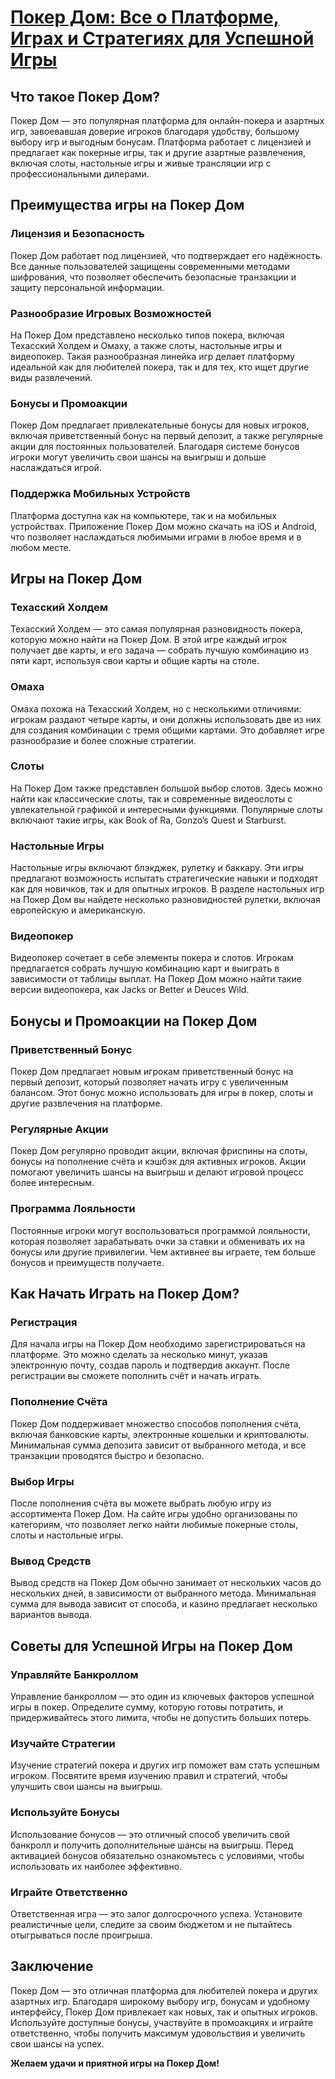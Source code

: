# [Покер Дом: Все о Платформе, Играх и Стратегиях для Успешной Игры](https://brandplay.link/FwVc4f)

## Что такое Покер Дом?

Покер Дом — это популярная платформа для онлайн-покера и азартных игр, завоевавшая доверие игроков благодаря удобству, большому выбору игр и выгодным бонусам. Платформа работает с лицензией и предлагает как покерные игры, так и другие азартные развлечения, включая слоты, настольные игры и живые трансляции игр с профессиональными дилерами.

## Преимущества игры на Покер Дом

### Лицензия и Безопасность

Покер Дом работает под лицензией, что подтверждает его надёжность. Все данные пользователей защищены современными методами шифрования, что позволяет обеспечить безопасные транзакции и защиту персональной информации.

### Разнообразие Игровых Возможностей

На Покер Дом представлено несколько типов покера, включая Техасский Холдем и Омаху, а также слоты, настольные игры и видеопокер. Такая разнообразная линейка игр делает платформу идеальной как для любителей покера, так и для тех, кто ищет другие виды развлечений.

### Бонусы и Промоакции

Покер Дом предлагает привлекательные бонусы для новых игроков, включая приветственный бонус на первый депозит, а также регулярные акции для постоянных пользователей. Благодаря системе бонусов игроки могут увеличить свои шансы на выигрыш и дольше наслаждаться игрой.

### Поддержка Мобильных Устройств

Платформа доступна как на компьютере, так и на мобильных устройствах. Приложение Покер Дом можно скачать на iOS и Android, что позволяет наслаждаться любимыми играми в любое время и в любом месте.

## Игры на Покер Дом

### Техасский Холдем

Техасский Холдем — это самая популярная разновидность покера, которую можно найти на Покер Дом. В этой игре каждый игрок получает две карты, и его задача — собрать лучшую комбинацию из пяти карт, используя свои карты и общие карты на столе.

### Омаха

Омаха похожа на Техасский Холдем, но с несколькими отличиями: игрокам раздают четыре карты, и они должны использовать две из них для создания комбинации с тремя общими картами. Это добавляет игре разнообразие и более сложные стратегии.

### Слоты

На Покер Дом также представлен большой выбор слотов. Здесь можно найти как классические слоты, так и современные видеослоты с увлекательной графикой и интересными функциями. Популярные слоты включают такие игры, как Book of Ra, Gonzo’s Quest и Starburst.

### Настольные Игры

Настольные игры включают блэкджек, рулетку и баккару. Эти игры предлагают возможность испытать стратегические навыки и подходят как для новичков, так и для опытных игроков. В разделе настольных игр на Покер Дом вы найдете несколько разновидностей рулетки, включая европейскую и американскую.

### Видеопокер

Видеопокер сочетает в себе элементы покера и слотов. Игрокам предлагается собрать лучшую комбинацию карт и выиграть в зависимости от таблицы выплат. На Покер Дом можно найти такие версии видеопокера, как Jacks or Better и Deuces Wild.

## Бонусы и Промоакции на Покер Дом

### Приветственный Бонус

Покер Дом предлагает новым игрокам приветственный бонус на первый депозит, который позволяет начать игру с увеличенным балансом. Этот бонус можно использовать для игры в покер, слоты и другие развлечения на платформе.

### Регулярные Акции

Покер Дом регулярно проводит акции, включая фриспины на слоты, бонусы на пополнение счёта и кэшбэк для активных игроков. Акции помогают увеличить шансы на выигрыш и делают игровой процесс более интересным.

### Программа Лояльности

Постоянные игроки могут воспользоваться программой лояльности, которая позволяет зарабатывать очки за ставки и обменивать их на бонусы или другие привилегии. Чем активнее вы играете, тем больше бонусов и преимуществ получаете.

## Как Начать Играть на Покер Дом?

### Регистрация

Для начала игры на Покер Дом необходимо зарегистрироваться на платформе. Это можно сделать за несколько минут, указав электронную почту, создав пароль и подтвердив аккаунт. После регистрации вы сможете пополнить счёт и начать играть.

### Пополнение Счёта

Покер Дом поддерживает множество способов пополнения счёта, включая банковские карты, электронные кошельки и криптовалюты. Минимальная сумма депозита зависит от выбранного метода, и все транзакции проводятся быстро и безопасно.

### Выбор Игры

После пополнения счёта вы можете выбрать любую игру из ассортимента Покер Дом. На сайте игры удобно организованы по категориям, что позволяет легко найти любимые покерные столы, слоты и настольные игры.

### Вывод Средств

Вывод средств на Покер Дом обычно занимает от нескольких часов до нескольких дней, в зависимости от выбранного метода. Минимальная сумма для вывода зависит от способа, и казино предлагает несколько вариантов вывода.

## Советы для Успешной Игры на Покер Дом

### Управляйте Банкроллом

Управление банкроллом — это один из ключевых факторов успешной игры в покер. Определите сумму, которую готовы потратить, и придерживайтесь этого лимита, чтобы не допустить больших потерь.

### Изучайте Стратегии

Изучение стратегий покера и других игр поможет вам стать успешным игроком. Посвятите время изучению правил и стратегий, чтобы улучшить свои шансы на выигрыш.

### Используйте Бонусы

Использование бонусов — это отличный способ увеличить свой банкролл и получить дополнительные шансы на выигрыш. Перед активацией бонусов обязательно ознакомьтесь с условиями, чтобы использовать их наиболее эффективно.

### Играйте Ответственно

Ответственная игра — это залог долгосрочного успеха. Установите реалистичные цели, следите за своим бюджетом и не пытайтесь отыгрываться после проигрыша.

## Заключение

Покер Дом — это отличная платформа для любителей покера и других азартных игр. Благодаря широкому выбору игр, бонусам и удобному интерфейсу, Покер Дом привлекает как новых, так и опытных игроков. Используйте доступные бонусы, участвуйте в промоакциях и играйте ответственно, чтобы получить максимум удовольствия и увеличить свои шансы на успех.

**Желаем удачи и приятной игры на Покер Дом!**
